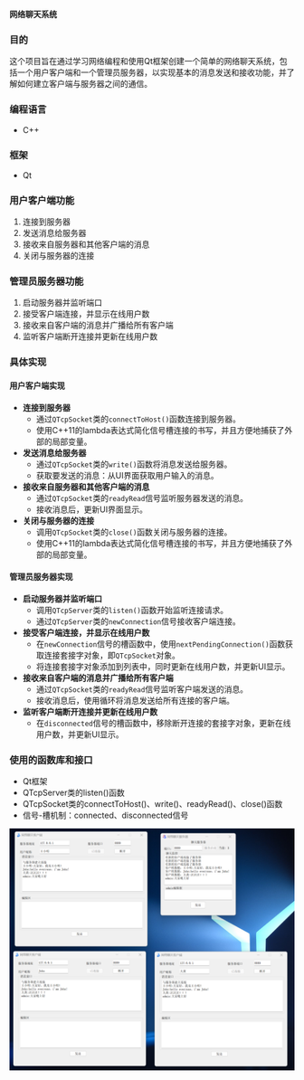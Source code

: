 **网络聊天系统**

### 目的
这个项目旨在通过学习网络编程和使用Qt框架创建一个简单的网络聊天系统，包括一个用户客户端和一个管理员服务器，以实现基本的消息发送和接收功能，并了解如何建立客户端与服务器之间的通信。

### 编程语言
- C++

### 框架
- Qt

### 用户客户端功能
1. 连接到服务器
2. 发送消息给服务器
3. 接收来自服务器和其他客户端的消息
4. 关闭与服务器的连接

### 管理员服务器功能
1. 启动服务器并监听端口
2. 接受客户端连接，并显示在线用户数
3. 接收来自客户端的消息并广播给所有客户端
4. 监听客户端断开连接并更新在线用户数

### 具体实现
#### 用户客户端实现
- **连接到服务器**
    - 通过`QTcpSocket`类的`connectToHost()`函数连接到服务器。
    - 使用C++11的lambda表达式简化信号槽连接的书写，并且方便地捕获了外部的局部变量。
- **发送消息给服务器**
    - 通过`QTcpSocket`类的`write()`函数将消息发送给服务器。
    - 获取要发送的消息：从UI界面获取用户输入的消息。
- **接收来自服务器和其他客户端的消息**
    - 通过`QTcpSocket`类的`readyRead`信号监听服务器发送的消息。
    - 接收消息后，更新UI界面显示。
- **关闭与服务器的连接**
    - 调用`QTcpSocket`类的`close()`函数关闭与服务器的连接。
    - 使用C++11的lambda表达式简化信号槽连接的书写，并且方便地捕获了外部的局部变量。

#### 管理员服务器实现
- **启动服务器并监听端口**
    - 调用`QTcpServer`类的`listen()`函数开始监听连接请求。
    - 通过`QTcpServer`类的`newConnection`信号接收客户端连接。
- **接受客户端连接，并显示在线用户数**
    - 在`newConnection`信号的槽函数中，使用`nextPendingConnection()`函数获取连接套接字对象，即`QTcpSocket`对象。
    - 将连接套接字对象添加到列表中，同时更新在线用户数，并更新UI显示。
- **接收来自客户端的消息并广播给所有客户端**
    - 通过`QTcpSocket`类的`readyRead`信号监听客户端发送的消息。
    - 接收消息后，使用循环将消息发送给所有连接的客户端。
- **监听客户端断开连接并更新在线用户数**
    - 在`disconnected`信号的槽函数中，移除断开连接的套接字对象，更新在线用户数，并更新UI显示。

### 使用的函数库和接口
- Qt框架
- QTcpServer类的listen()函数
- QTcpSocket类的connectToHost()、write()、readyRead()、close()函数
- 信号-槽机制：connected、disconnected信号

![main](./pic/main.png)
